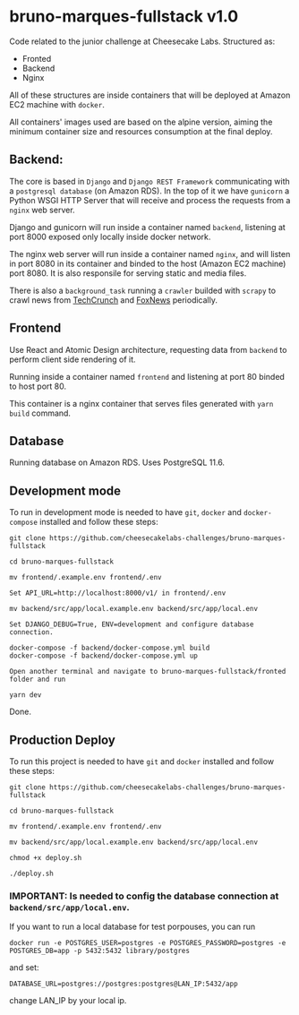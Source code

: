 # bruno-marques-fullstack v1.0

Code related to the junior challenge at Cheesecake Labs. Structured as:

- Fronted
- Backend
- Nginx

All of these structures are inside containers that will be deployed at Amazon EC2 machine with `docker`.

All containers' images used are based on the alpine version, aiming the minimum container size and resources consumption at the final deploy.

## Backend:

The core is based in `Django` and `Django REST Framework` communicating with a `postgresql database` (on Amazon RDS). In the top of it we have `gunicorn` a Python WSGI HTTP Server that will receive and process the requests from a `nginx` web server.

Django and gunicorn will run inside a container named `backend`, listening at port 8000 exposed only locally inside docker network.

The nginx web server will run inside a container named `nginx`, and will listen in port 8080 in its container and binded to the host (Amazon EC2 machine) port 8080. It is also responsile for serving static and media files.

There is also a `background_task` running a `crawler` builded with `scrapy` to crawl news from [TechCrunch](https://techcrunch.com) and [FoxNews](https://foxnews.com) periodically.

## Frontend

Use React and Atomic Design architecture, requesting data from `backend` to perform client side rendering of it.

Running inside a container named `frontend` and listening at port 80 binded to host port 80.

This container is a nginx container that serves files generated with `yarn build` command.

## Database

Running database on Amazon RDS. Uses PostgreSQL 11.6.

## Development mode

To run in development mode is needed to have `git`, `docker` and `docker-compose` installed and follow these steps:

```
git clone https://github.com/cheesecakelabs-challenges/bruno-marques-fullstack

cd bruno-marques-fullstack

mv frontend/.example.env frontend/.env

Set API_URL=http://localhost:8000/v1/ in frontend/.env

mv backend/src/app/local.example.env backend/src/app/local.env

Set DJANGO_DEBUG=True, ENV=development and configure database connection.

docker-compose -f backend/docker-compose.yml build
docker-compose -f backend/docker-compose.yml up

Open another terminal and navigate to bruno-marques-fullstack/fronted folder and run

yarn dev
```

Done.

## Production Deploy

To run this project is needed to have `git` and `docker` installed and follow these steps:

```
git clone https://github.com/cheesecakelabs-challenges/bruno-marques-fullstack

cd bruno-marques-fullstack

mv frontend/.example.env frontend/.env

mv backend/src/app/local.example.env backend/src/app/local.env

chmod +x deploy.sh

./deploy.sh
```

### IMPORTANT: Is needed to config the database connection at `backend/src/app/local.env`.

If you want to run a local database for test porpouses, you can run

```
docker run -e POSTGRES_USER=postgres -e POSTGRES_PASSWORD=postgres -e POSTGRES_DB=app -p 5432:5432 library/postgres
```

and set:

`DATABASE_URL=postgres://postgres:postgres@LAN_IP:5432/app`

change LAN_IP by your local ip.
